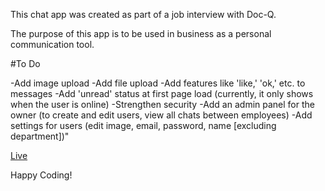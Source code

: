 This chat app was created as part of a job interview with Doc-Q.

The purpose of this app is to be used in business as a personal communication tool.

#To Do

-Add image upload
-Add file upload
-Add features like 'like,' 'ok,' etc. to messages
-Add 'unread' status at first page load (currently, it only shows when the user is online)
-Strengthen security
-Add an admin panel for the owner (to create and edit users, view all chats between employees)
-Add settings for users (edit image, email, password, name [excluding department])"


[Live](https://chatapp.mustafakenlic.dev)

Happy Coding!
